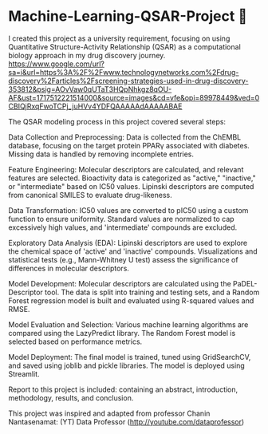 # Machine-Learning-QSAR-Project 🔻
I created this project as a university requirement, focusing on using Quantitative Structure-Activity Relationship (QSAR) as a computational biology approach in my drug discovery journey. 
https://www.google.com/url?sa=i&url=https%3A%2F%2Fwww.technologynetworks.com%2Fdrug-discovery%2Farticles%2Fscreening-strategies-used-in-drug-discovery-353812&psig=AOvVaw0qUTaT3HQpNhkgz8qOU-AF&ust=1717512221514000&source=images&cd=vfe&opi=89978449&ved=0CBIQjRxqFwoTCPj_juHVv4YDFQAAAAAdAAAAABAE 

The QSAR modeling process in this project covered several steps:

Data Collection and Preprocessing: Data is collected from the ChEMBL database, focusing on the target protein PPARγ associated with diabetes. Missing data is handled by removing incomplete entries.

Feature Engineering: Molecular descriptors are calculated, and relevant features are selected. Bioactivity data is categorized as "active," "inactive," or "intermediate" based on IC50 values. Lipinski descriptors are computed from canonical SMILES to evaluate drug-likeness.

Data Transformation: IC50 values are converted to pIC50 using a custom function to ensure uniformity. Standard values are normalized to cap excessively high values, and 'intermediate' compounds are excluded.

Exploratory Data Analysis (EDA): Lipinski descriptors are used to explore the chemical space of 'active' and 'inactive' compounds. Visualizations and statistical tests (e.g., Mann-Whitney U test) assess the significance of differences in molecular descriptors.

Model Development: Molecular descriptors are calculated using the PaDEL-Descriptor tool. The data is split into training and testing sets, and a Random Forest regression model is built and evaluated using R-squared values and RMSE.

Model Evaluation and Selection: Various machine learning algorithms are compared using the LazyPredict library. The Random Forest model is selected based on performance metrics.

Model Deployment: The final model is trained, tuned using GridSearchCV, and saved using joblib and pickle libraries. The model is deployed using Streamlit.

Report to this project is included: containing an abstract, introduction, methodology, results, and conclusion.

This project was inspired and adapted from professor Chanin Nantasenamat:   (YT) Data Professor (http://youtube.com/dataprofessor)
